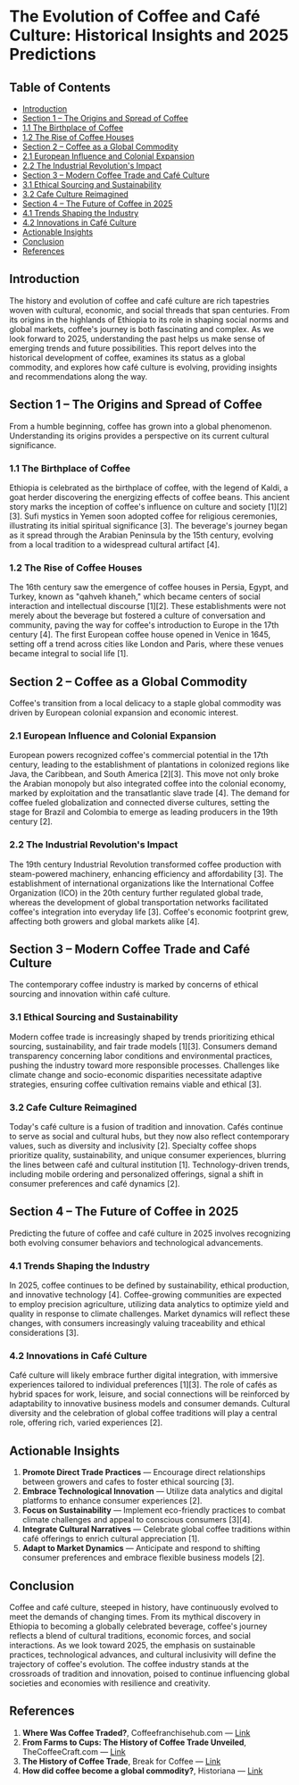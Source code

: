 # The Evolution of Coffee and Café Culture: Historical Insights and 2025 Predictions

## Table of Contents
- [Introduction](#introduction)
- [Section 1 – The Origins and Spread of Coffee](#section-1---the-origins-and-spread-of-coffee)
- [1.1 The Birthplace of Coffee](#11-the-birthplace-of-coffee)
- [1.2 The Rise of Coffee Houses](#12-the-rise-of-coffee-houses)
- [Section 2 – Coffee as a Global Commodity](#section-2---coffee-as-a-global-commodity)
- [2.1 European Influence and Colonial Expansion](#21-european-influence-and-colonial-expansion)
- [2.2 The Industrial Revolution's Impact](#22-the-industrial-revolutions-impact)
- [Section 3 – Modern Coffee Trade and Café Culture](#section-3---modern-coffee-trade-and-café-culture)
- [3.1 Ethical Sourcing and Sustainability](#31-ethical-sourcing-and-sustainability)
- [3.2 Cafe Culture Reimagined](#32-cafe-culture-reimagined)
- [Section 4 – The Future of Coffee in 2025](#section-4---the-future-of-coffee-in-2025)
- [4.1 Trends Shaping the Industry](#41-trends-shaping-the-industry)
- [4.2 Innovations in Café Culture](#42-innovations-in-café-culture)
- [Actionable Insights](#actionable-insights)
- [Conclusion](#conclusion)
- [References](#references)

## Introduction
The history and evolution of coffee and café culture are rich tapestries woven with cultural, economic, and social threads that span centuries. From its origins in the highlands of Ethiopia to its role in shaping social norms and global markets, coffee's journey is both fascinating and complex. As we look forward to 2025, understanding the past helps us make sense of emerging trends and future possibilities. This report delves into the historical development of coffee, examines its status as a global commodity, and explores how café culture is evolving, providing insights and recommendations along the way.

## Section 1 – The Origins and Spread of Coffee
From a humble beginning, coffee has grown into a global phenomenon. Understanding its origins provides a perspective on its current cultural significance.

### 1.1 The Birthplace of Coffee
Ethiopia is celebrated as the birthplace of coffee, with the legend of Kaldi, a goat herder discovering the energizing effects of coffee beans. This ancient story marks the inception of coffee's influence on culture and society [1][2][3]. Sufi mystics in Yemen soon adopted coffee for religious ceremonies, illustrating its initial spiritual significance [3]. The beverage's journey began as it spread through the Arabian Peninsula by the 15th century, evolving from a local tradition to a widespread cultural artifact [4].

### 1.2 The Rise of Coffee Houses
The 16th century saw the emergence of coffee houses in Persia, Egypt, and Turkey, known as "qahveh khaneh," which became centers of social interaction and intellectual discourse [1][2]. These establishments were not merely about the beverage but fostered a culture of conversation and community, paving the way for coffee's introduction to Europe in the 17th century [4]. The first European coffee house opened in Venice in 1645, setting off a trend across cities like London and Paris, where these venues became integral to social life [1].

## Section 2 – Coffee as a Global Commodity
Coffee's transition from a local delicacy to a staple global commodity was driven by European colonial expansion and economic interest.

### 2.1 European Influence and Colonial Expansion
European powers recognized coffee's commercial potential in the 17th century, leading to the establishment of plantations in colonized regions like Java, the Caribbean, and South America [2][3]. This move not only broke the Arabian monopoly but also integrated coffee into the colonial economy, marked by exploitation and the transatlantic slave trade [4]. The demand for coffee fueled globalization and connected diverse cultures, setting the stage for Brazil and Colombia to emerge as leading producers in the 19th century [2].

### 2.2 The Industrial Revolution's Impact
The 19th century Industrial Revolution transformed coffee production with steam-powered machinery, enhancing efficiency and affordability [3]. The establishment of international organizations like the International Coffee Organization (ICO) in the 20th century further regulated global trade, whereas the development of global transportation networks facilitated coffee's integration into everyday life [3]. Coffee's economic footprint grew, affecting both growers and global markets alike [4].

## Section 3 – Modern Coffee Trade and Café Culture
The contemporary coffee industry is marked by concerns of ethical sourcing and innovation within café culture.

### 3.1 Ethical Sourcing and Sustainability
Modern coffee trade is increasingly shaped by trends prioritizing ethical sourcing, sustainability, and fair trade models [1][3]. Consumers demand transparency concerning labor conditions and environmental practices, pushing the industry toward more responsible processes. Challenges like climate change and socio-economic disparities necessitate adaptive strategies, ensuring coffee cultivation remains viable and ethical [3].

### 3.2 Cafe Culture Reimagined
Today's café culture is a fusion of tradition and innovation. Cafés continue to serve as social and cultural hubs, but they now also reflect contemporary values, such as diversity and inclusivity [2]. Specialty coffee shops prioritize quality, sustainability, and unique consumer experiences, blurring the lines between café and cultural institution [1]. Technology-driven trends, including mobile ordering and personalized offerings, signal a shift in consumer preferences and café dynamics [2].

## Section 4 – The Future of Coffee in 2025
Predicting the future of coffee and café culture in 2025 involves recognizing both evolving consumer behaviors and technological advancements.

### 4.1 Trends Shaping the Industry
In 2025, coffee continues to be defined by sustainability, ethical production, and innovative technology [4]. Coffee-growing communities are expected to employ precision agriculture, utilizing data analytics to optimize yield and quality in response to climate challenges. Market dynamics will reflect these changes, with consumers increasingly valuing traceability and ethical considerations [3].

### 4.2 Innovations in Café Culture
Café culture will likely embrace further digital integration, with immersive experiences tailored to individual preferences [1][3]. The role of cafés as hybrid spaces for work, leisure, and social connections will be reinforced by adaptability to innovative business models and consumer demands. Cultural diversity and the celebration of global coffee traditions will play a central role, offering rich, varied experiences [2].

## Actionable Insights
1. **Promote Direct Trade Practices** — Encourage direct relationships between growers and cafes to foster ethical sourcing [3].
2. **Embrace Technological Innovation** — Utilize data analytics and digital platforms to enhance consumer experiences [2].
3. **Focus on Sustainability** — Implement eco-friendly practices to combat climate challenges and appeal to conscious consumers [3][4].
4. **Integrate Cultural Narratives** — Celebrate global coffee traditions within café offerings to enrich cultural appreciation [1].
5. **Adapt to Market Dynamics** — Anticipate and respond to shifting consumer preferences and embrace flexible business models [2].

## Conclusion
Coffee and café culture, steeped in history, have continuously evolved to meet the demands of changing times. From its mythical discovery in Ethiopia to becoming a globally celebrated beverage, coffee's journey reflects a blend of cultural traditions, economic forces, and social interactions. As we look toward 2025, the emphasis on sustainable practices, technological advances, and cultural inclusivity will define the trajectory of coffee's evolution. The coffee industry stands at the crossroads of tradition and innovation, poised to continue influencing global societies and economies with resilience and creativity.

## References
1. **Where Was Coffee Traded?**, Coffeefranchisehub.com — [Link](https://www.coffeefranchisehub.com/archives/9209)
2. **From Farms to Cups: The History of Coffee Trade Unveiled**, TheCoffeeCraft.com — [Link](https://www.thecoffeecraft.com/history-of-coffee-trade/)
3. **The History of Coffee Trade**, Break for Coffee — [Link](https://breakforcoffee.com/history-coffee-trade.html)
4. **How did coffee become a global commodity?**, Historiana — [Link](https://historiana.eu/historical-content/source-collections/how-did-coffee-become-a-global-commodity)